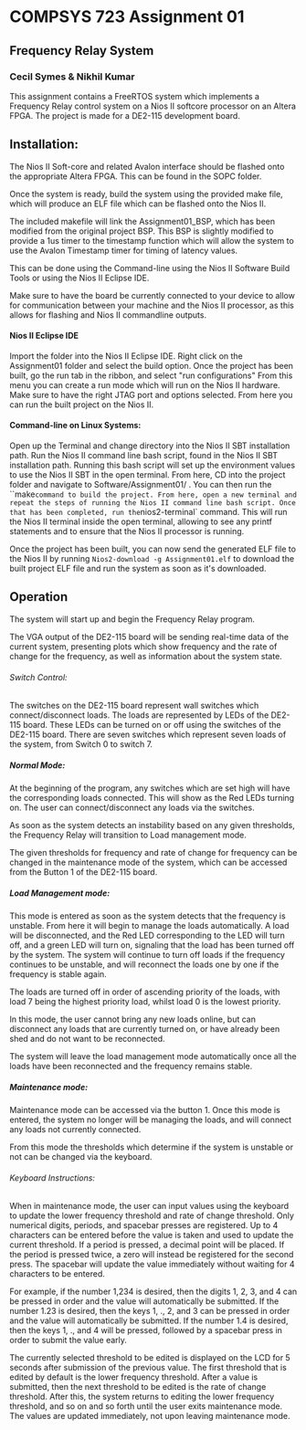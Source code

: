 # COMPSYS 723 Assignment 01 

## Frequency Relay System

### Cecil Symes & Nikhil Kumar

This assignment contains a FreeRTOS system which implements a Frequency Relay control system on a Nios II softcore processor on an Altera FPGA. The project is made for a DE2-115 development board.


## Installation:

The Nios II Soft-core and related Avalon interface should be flashed onto the appropriate Altera FPGA. This can be found in the SOPC folder.

 Once the system is ready, build the system using the provided make file, which will produce an ELF file which can be flashed onto the Nios II. 

The included makefile will link the Assignment01_BSP, which has been modified from the original project BSP. This BSP is slightly modified to provide a 1us timer to the timestamp function which will allow the system to use the Avalon Timestamp timer for timing of latency values.

This can be done using the Command-line using the Nios II Software Build Tools or using the Nios II Eclipse IDE.

Make sure to have the board be currently connected to your device to allow for communication between your machine and the Nios II processor, as this allows for flashing and Nios II commandline outputs.



#### Nios II Eclipse IDE

Import the folder into the Nios II Eclipse IDE. Right click on the Assignment01 folder and select the build option. Once the project has been built, go the run tab in the ribbon, and select "run configurations" From this menu you can create a run mode which will run on the Nios II hardware. Make sure to have the right JTAG port and options selected. From here  you can run the built project on the Nios II. 


#### Command-line on Linux Systems:

Open up the Terminal and change directory into the Nios II SBT installation path. Run the Nios II command line bash script, found in the Nios II SBT installation path. Running this bash script will set up the environment values to use the Nios II SBT in the open terminal. From here, CD into the project folder and navigate to Software/Assignment01/ . You can then run the ``make` command to build the project. From here, open a new terminal and repeat the steps of running the Nios II command line bash script. Once that has been completed, run the `nios2-terminal` command. This will run the Nios II terminal inside the open terminal, allowing to see any printf statements and to ensure that the Nios II processor is running.

Once the project has been built, you can now send the generated ELF file to the Nios II by running `Nios2-download -g Assignment01.elf` to download the built project ELF file and run the system as soon as it's downloaded.


## Operation

The system will start up and begin the Frequency Relay program. 

The VGA output of the DE2-115 board will be sending real-time data of the current system, presenting plots which show frequency and the rate of change for the frequency, as well as information about the system state. 

###### Switch Control:

The switches on the DE2-115 board represent wall switches which connect/disconnect loads. The loads are represented by LEDs of the DE2-115 board. These LEDs can be turned on or off using the switches of the DE2-115 board. There are seven switches which represent seven loads of the system, from Switch 0 to switch 7. 

##### Normal Mode:

At the beginning of the program, any switches which are set high will have the corresponding loads connected. This will show as the Red LEDs turning on. The user can connect/disconnect any loads via the switches. 

As soon as the system detects an instability based on any given thresholds, the Frequency Relay will transition to Load management mode.

The given thresholds for frequency and rate of change for frequency can be changed in the maintenance mode of the system, which can be accessed from the Button 1 of the DE2-115 board.


##### Load Management mode:

This mode is entered as soon as the system detects that the frequency is unstable. From here it will begin to manage the loads automatically. A load will be disconnected, and the Red LED corresponding to the LED will turn off, and a green LED will turn on, signaling that the load has been turned off by the system. The system will continue to turn off loads if the frequency continues to be unstable, and will reconnect the loads one by one if the frequency is stable again. 

The loads are turned off in order of ascending priority of the loads, with load 7 being the highest priority load, whilst load 0 is the lowest priority. 

In this mode, the user cannot bring any new loads online, but can disconnect any loads that are currently turned on, or have already been shed and do not want to be reconnected. 

The system will leave the load management mode automatically once all the loads have been reconnected and the frequency remains stable. 



##### Maintenance mode:

Maintenance mode can be accessed via the button 1. Once this mode is entered, the system no longer will be managing the loads, and will connect any loads not currently connected. 

From this mode the thresholds which determine if the system is unstable or not can be changed via the keyboard. 

###### Keyboard Instructions: 

When in maintenance mode, the user can input values using the keyboard to update the lower frequency threshold and rate of change threshold.
Only numerical digits, periods, and spacebar presses are registered. Up to 4 characters can be entered before the value is taken and used to update the current threshold. If a period is pressed, a decimal point will be placed. If the period is pressed twice, a zero will instead be registered for the second press. The spacebar will update the value immediately without waiting for 4 characters to be entered.

For example, if the number 1,234 is desired, then the digits 1, 2, 3, and 4 can be pressed in order and the value will automatically be submitted.
If the number 1.23 is desired, then the keys 1, ., 2, and 3 can be pressed in order and the value will automatically be submitted.
If the number 1.4 is desired, then the keys 1, ., and 4 will be pressed, followed by a spacebar press in order to submit the value early.

The currently selected threshold to be edited is displayed on the LCD for 5 seconds after submission of the previous value. The first threshold that is edited by default is the lower frequency threshold. After a value is submitted, then the next threshold to be edited is the rate of change threshold. After this, the system returns to editing the lower frequency threshold, and so on and so forth until the user exits maintenance mode.
The values are updated immediately, not upon leaving maintenance mode.





